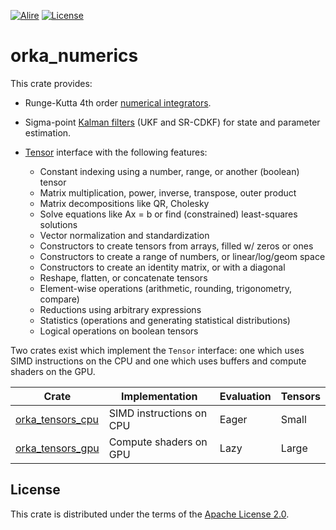 [![Alire](https://img.shields.io/endpoint?url=https://alire.ada.dev/badges/orka_numerics.json)](https://alire.ada.dev/crates/orka_numerics.html)
[![License](https://img.shields.io/github/license/onox/orka.svg?color=blue)](https://github.com/onox/orka/blob/master/LICENSE)

# orka_numerics

This crate provides:

- Runge-Kutta 4th order [numerical integrators][url-docs-integrators].

- Sigma-point [Kalman filters][url-docs-kalman] (UKF and SR-CDKF) for
  state and parameter estimation.

- [Tensor][url-docs-tensors] interface with the following features:

  * Constant indexing using a number, range, or another (boolean) tensor
  * Matrix multiplication, power, inverse, transpose, outer product
  * Matrix decompositions like QR, Cholesky
  * Solve equations like Ax = b or find (constrained) least-squares solutions
  * Vector normalization and standardization
  * Constructors to create tensors from arrays, filled w/ zeros or ones
  * Constructors to create a range of numbers, or linear/log/geom space
  * Constructors to create an identity matrix, or with a diagonal
  * Reshape, flatten, or concatenate tensors
  * Element-wise operations (arithmetic, rounding, trigonometry, compare)
  * Reductions using arbitrary expressions
  * Statistics (operations and generating statistical distributions)
  * Logical operations on boolean tensors

Two crates exist which implement the `Tensor` interface: one which uses
SIMD instructions on the CPU and one which uses buffers and compute shaders
on the GPU.

| Crate                                     | Implementation           | Evaluation | Tensors |
|-------------------------------------------|--------------------------|------------|---------|
| [orka_tensors_cpu][url-tensors-cpu-crate] | SIMD instructions on CPU | Eager      | Small   |
| [orka_tensors_gpu][url-tensors-gpu-crate] | Compute shaders on GPU   | Lazy       | Large   |

## License

This crate is distributed under the terms of the [Apache License 2.0][url-apache].

  [url-apache]: https://opensource.org/licenses/Apache-2.0
  [url-tensors-cpu-crate]: https://github.com/onox/orka/tree/master/orka_tensors_cpu
  [url-tensors-gpu-crate]: https://github.com/onox/orka/tree/master/orka_tensors_gpu
  [url-docs-tensors]: https://orka-engine.netlify.app/numerics/tensors/
  [url-docs-kalman]: https://orka-engine.netlify.app/numerics/filtering/
  [url-docs-integrators]: https://orka-engine.netlify.app/numerics/integrators/
